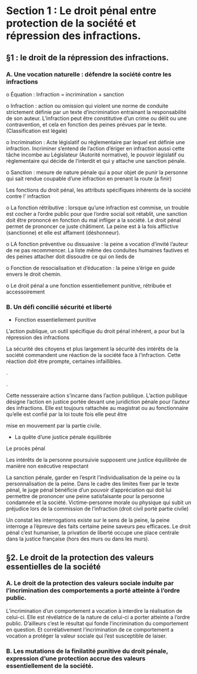 # Section 1 : Le droit pénal entre protection de la société et répression des infractions.

## §1 : le droit de la répression des infractions.

### A. Une vocation naturelle : défendre la société contre les infractions

o Équation : Infraction = incrimination + sanction

o Infraction : action ou omission qui violent une norme de conduite strictement définie par un texte d’incrimination entrainant la responsabilité de son auteur. L’infraction peut être constitutive d’un crime ou délit ou une contravention, et cela en fonction des peines prévues par le texte. (Classification est légale)

o Incrimination : Acte législatif ou règlementaire par lequel est définie une infraction. Incriminer s’entend de l’action d’ériger en infraction aussi cette tâche incombe au Législateur (Autorité normative), le pouvoir législatif ou règlementaire qui décide de l’interdit et qui y attache une sanction pénale.

o Sanction : mesure de nature pénale qui a pour objet de punir la personne qui sait rendue coupable d’une infraction en prenant la route (a finir)

Les fonctions du droit pénal, les attributs spécifiques inhérents de la société contre l’ infraction

o La fonction rétributive : lorsque qu’une infraction est commise, un trouble est cocher a l’ordre public pour que l’ordre social soit rétablit, une sanction doit être prononcé en fonction du mal infliger a la société. Le droit pénal permet de prononcer ce juste châtiment. La peine est à la fois afflictive (sanctionne) et elle est affament (déshonneur).

o LA fonction préventive ou dissuasive : la peine a vocation d’invité l’auteur de ne pas recommencer. La liste même des conduites humaines fautives et des peines attacher doit dissoudre ce qui on lieds de

o Fonction de resocialisation et d’éducation : la peine s’érige en guide envers le droit chemin.

o Le droit pénal a une fonction essentiellement punitive, rétribuée et accessoirement

### B. Un défi concilié sécurité et liberté

- Fonction essentiellement punitive

L’action publique, un outil spécifique du droit pénal inhérent, a pour but la répression des infractions

La sécurité des citoyens et plus largement la sécurité des intérêts de la société commandent une réaction de la société face à l’infraction. Cette réaction doit être prompte, certaines infaillibles.

.

.

Cette nessseraire action s’incarne dans l’action publique. L’action publique désigne l’action en justice portée devant une juridiction pénale pour l’auteur des infractions. Elle est toujours rattachée au magistrat ou au fonctionnaire qu’elle est confié par la loi toute fois elle peut être

mise en mouvement par la partie civile.

- La quête d’une justice pénale équilibrée

Le procès pénal

Les intérêts de la personne poursuivie supposent une justice équilibrée de manière non exécutive respectant

La sanction pénale, garder en l’esprit l’individualisation de la peine ou la personnalisation de la peine. Dans le cadre des limites fixer par le texte pénal, le juge pénal bénéficie d’un pouvoir d’appréciation qui doit lui permettre de prononcer une peine satisfaisante pour la personne condamnée et la société. Victime-personne morale ou physique qui subit un préjudice lors de la commission de l’infraction (droit civil porté partie civile)

Un constat les interrogations existe sur le sens de la peine, la peine interroge a l’épreuve des faits certaine peine saveurs peu efficaces. Le droit pénal c’est humaniser, la privation de liberté occupe une place centrale dans la justice française (hors des murs ou dans les murs).

## §2. Le droit de la protection des valeurs essentielles de la société

### A. Le droit de la protection des valeurs sociale induite par l’incrimination des comportements a porté atteinte à l’ordre public.

L’incrimination d’un comportement a vocation à interdire la réalisation de celui-ci. Elle est révélatrice de la nature de celui-ci a porter atteinte a l’ordre public. D’ailleurs c’est le résultat qui fonde l’incrimination du comportement en question. Et corrélativement l’incrimination de ce comportement a vocation a protéger la valeur sociale qui l’est susceptible de laiser.

### B. Les mutations de la finilatité punitive du droit pénale, expression d’une protection accrue des valeurs essentiellement de la société.